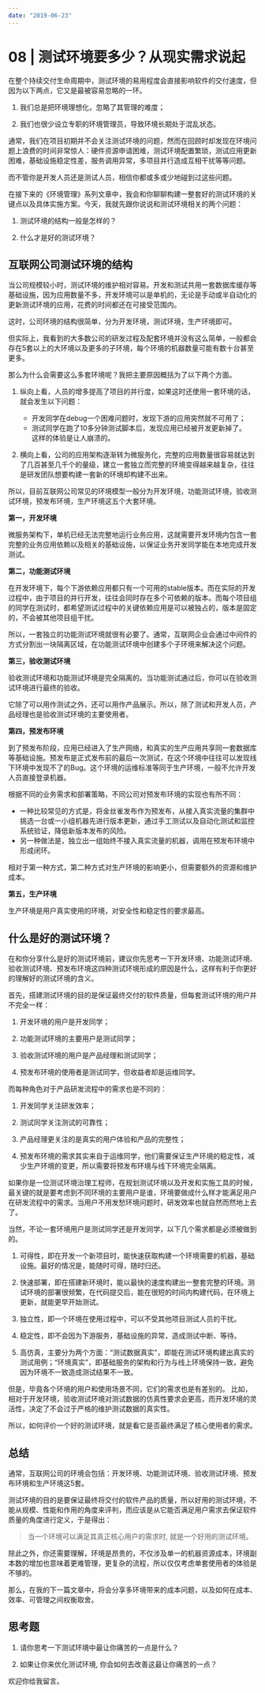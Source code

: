 ```yaml
---
date: "2019-06-23"
---  
```

      
# 08 | 测试环境要多少？从现实需求说起
在整个持续交付生命周期中，测试环境的易用程度会直接影响软件的交付速度，但因为以下两点，它又是最被容易忽略的一环。

1.  我们总是把环境理想化，忽略了其管理的难度；

2.  我们也很少设立专职的环境管理员，导致环境长期处于混乱状态。

通常，我们在项目初期并不会关注测试环境的问题，然而在回顾时却发现在环境问题上浪费的时间非常惊人：硬件资源申请困难，测试环境配置繁琐，测试应用更新困难，基础设施稳定性差，服务调用异常，多项目并行造成互相干扰等等问题。

而不管你是开发人员还是测试人员，相信你都或多或少地碰到过这些问题。

在接下来的《环境管理》系列文章中，我会和你聊聊构建一整套好的测试环境的关键点以及具体实施方案。今天，我就先跟你说说和测试环境相关的两个问题：

1.  测试环境的结构一般是怎样的？

2.  什么才是好的测试环境？

## 互联网公司测试环境的结构

当公司规模较小时，测试环境的维护相对容易。开发和测试共用一套数据库缓存等基础设施，因为应用数量不多，开发环境可以是单机的，无论是手动或半自动化的更新测试环境的应用，花费的时间都还在可接受范围内。

这时，公司环境的结构很简单，分为开发环境，测试环境，生产环境即可。

但实际上，我看到的大多数公司的研发过程及配套环境并没有这么简单，一般都会存在5套以上的大环境以及更多的子环境，每个环境的机器数量可能有数十台甚至更多。

<!-- [[[read_end]]] -->

那么为什么会需要这么多套环境呢？我把主要原因概括为了以下两个方面。

1.  纵向上看，人员的增多提高了项目的并行度，如果这时还使用一套环境的话，就会发生以下问题：

    * 开发同学在debug一个困难问题时，发现下游的应用突然就不可用了；
    * 测试同学在跑了10多分钟测试脚本后，发现应用已经被开发更新掉了。  
    这样的体验是让人崩溃的。

2.  横向上看，公司的应用架构逐渐转为微服务化，完整的应用数量很容易就达到了几百甚至几千个的量级，建立一套独立而完整的环境变得越来越复杂，往往是研发团队想要构建一套新的环境却构建不出来。

所以，目前互联网公司常见的环境模型一般分为开发环境，功能测试环境，验收测试环境，预发布环境，生产环境这五个大套环境。

**第一，开发环境**

微服务架构下，单机已经无法完整地运行业务应用，这就需要开发环境内包含一套完整的业务应用依赖以及相关的基础设施，以保证业务开发同学能在本地完成开发测试。

**第二，功能测试环境**

在开发环境下，每个下游依赖应用都只有一个可用的stable版本。而在实际的开发过程中，由于项目的并行开发，往往会同时存在多个可依赖的版本。而每个项目组的同学在测试时，都希望测试过程中的关键依赖应用是可以被独占的，版本是固定的，不会被其他项目组干扰。

所以，一套独立的功能测试环境就很有必要了。通常，互联网企业会通过中间件的方式分割出一块隔离区域，在功能测试环境中创建多个子环境来解决这个问题。

**第三，验收测试环境**

验收测试环境和功能测试环境是完全隔离的。当功能测试通过后，你可以在验收测试环境进行最终的验收。

它除了可以用作测试之外，还可以用作产品展示。所以，除了测试和开发人员，产品经理也是验收测试环境的主要使用者。

**第四，预发布环境**

到了预发布阶段，应用已经进入了生产网络，和真实的生产应用共享同一套数据库等基础设施。预发布是正式发布前的最后一次测试，在这个环境中往往可以发现线下环境中发现不了的Bug。这个环境的运维标准等同于生产环境，一般不允许开发人员直接登录机器。

根据不同的业务需求和部署策略，不同公司对预发布环境的实现也有所不同：

* 一种比较常见的方式是，将金丝雀发布作为预发布，从接入真实流量的集群中挑选一台或一小组机器先进行版本更新，通过手工测试以及自动化测试和监控系统验证，降低新版本发布的风险。
* 另一种做法是，独立出一组始终不接入真实流量的机器，调用在预发布环境中形成闭环。

相对于第一种方式，第二种方式对生产环境的影响更小，但需要额外的资源和维护成本。

**第五，生产环境**

生产环境是用户真实使用的环境，对安全性和稳定性的要求最高。

## 什么是好的测试环境？

在和你分享什么是好的测试环境前，建议你先思考一下开发环境、功能测试环境、验收测试环境、预发布环境这四种测试环境形成的原因是什么，这样有利于你更好的理解好的测试环境的含义。

首先，搭建测试环境的目的是保证最终交付的软件质量，但每套测试环境的用户并不完全一样：

1.  开发环境的用户是开发同学；

2.  功能测试环境的主要用户是测试同学；

3.  验收测试环境的用户是产品经理和测试同学；

4.  预发布环境的使用者是测试同学，但收益者却是运维同学。

而每种角色对于产品研发流程中的需求也是不同的：

1.  开发同学关注研发效率；

2.  测试同学关注测试的可靠性；

3.  产品经理更关注的是真实的用户体验和产品的完整性；

4.  预发布环境的需求其实来自于运维同学，他们需要保证生产环境的稳定性，减少生产环境的变更，所以需要将预发布环境与线下环境完全隔离。

如果你是一位测试环境治理工程师，在规划测试环境以及开发和实施工具的时候，最关键的就是要考虑到不同环境的主要用户是谁，环境要做成什么样才能满足用户在研发流程中的需求。当用户不用发愁环境问题时，研发效率也就自然而然地上去了。

当然，不论一套环境用户是测试同学还是开发同学，以下几个需求都是必须被做到的。

1.  可得性，即在开发一个新项目时，能快速获取构建一个环境需要的机器，基础设施。最好的情况是，能随时可得，随时归还。

2.  快速部署，即在搭建新环境时，能以最快的速度构建出一整套完整的环境。测试环境的部署很频繁，在代码提交后，能在很短的时间内构建代码，在环境上更新，就能更早开始测试。

3.  独立性，即一个环境在使用过程中，可以不受其他项目测试人员的干扰。

4.  稳定性，即不会因为下游服务，基础设施的异常，造成测试中断、等待。

5.  高仿真，主要分为两个方面：“测试数据真实”，即能在测试环境构建出真实的测试用例；“环境真实”，即基础服务的架构和行为与线上环境保持一致，避免因为环境不一致造成测试结果不一致。

但是，毕竟各个环境的用户和使用场景不同，它们的需求也是有差别的。 比如，相对于开发环境，验收测试环境对测试数据的仿真性要求会更高，而开发环境的灵活性，决定了不会过于严格的维护测试数据的真实性。

所以，如何评价一个好的测试环境，就是看它是否最终满足了核心使用者的需求。

## 总结

通常，互联网公司的环境会包括：开发环境、功能测试环境、验收测试环境、预发布环境和生产环境这5套。

测试环境的目的是要保证最终将交付的软件产品的质量，所以好用的测试环境，不能从规模、性能和作用的角度来评判，而应该是从它能否满足用户需求去保证软件质量的角度进行定义，于是得出：

> 当一个环境可以满足其真正核心用户的需求时, 就是一个好用的测试环境。

除此之外，你还需要理解，环境是昂贵的，不仅涉及单一的机器资源成本，环境副本数的增加也意味着更难管理，更复杂的流程，所以仅仅考虑单套使用者的体验是不够的。

那么，在我的下一篇文章中，将会分享多环境带来的成本问题，以及如何在成本、效率、可管理之间权衡取舍。

## 思考题

1.  请你思考一下测试环境中最让你痛苦的一点是什么？

2.  如果让你来优化测试环境, 你会如何去改善这最让你痛苦的一点？

欢迎你给我留言。